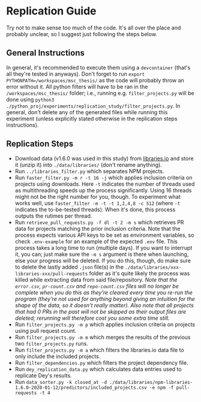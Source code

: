 
# Replication Guide

Try not to make sense too much of the code. 
It's all over the place and probably unclear, so I suggest just following the steps below.

## General Instructions
In general, it's recommended to execute them using a ``devcontainer`` (that's all they're tested in anyways).
Don't forget to run ``export PYTHONPATH=/workspaces/msc_thesis/`` as the code will probably throw an error without it.
All python filters will have to be ran in the ``/workspaces/msc_thesis/`` folder; i.e., running e.g. ``filter_projects.py`` will be done using ``python3 ./python_proj/experiments/replication_study/filter_projects.py``.
In general, don't delete any of the generated files while running this experiment (unless explicitly stated otherwise in the replication steps instructions).

## Replication Steps
- Download data (v1.6.0 was used in this study) from [libraries.io](libraries.io/data) and store it (unzip it) into ``./data/libraries/`` (don't rename anything).
- Run ``../libraries_filter.py`` which separates NPM projects.
- Run ``faster_filter.py -m r -t 16 -j`` which applies inclusion criteria on projects using downloads.
  Here ``-t`` indicates the number of threads used as multithreading speeds up the process significantly. 
  Using 16 threads might not be the right number for you, though.
  To experiment what works well, use ``faster_filter -m -t -t 1,2,4,8 -c 512`` (where ``-t`` indicates the to-be-tested threads).
  When it's done, this process outputs the rutimes per thread.
- Run ``retrieve_pull_requests.py -f dl -t 2 -m s`` which retrieves PR data for projects matching the prior inclusion criteria.
  Note that the process expects various API keys to be set as environment variables, so check ``.env-example`` for an example of the expected ``.env`` file.
  This process takes a long time to run (multiple days).
  If you want to interrupt it, you can; just make sure the ``-m s`` argument is there when launching, else your progress will be deleted.
  If you do this, though, do make sure to delete the lastly added ``.json`` file(s) in the ``./data/libraries/xxx-libraries-xxx/pull-requests`` folder as it's quite likely the process was killed while extracting data from said file/repository.
  _Note that the ``error.csv``, ``pr-count.csv`` and ``repo-count.csv`` files will no longer be complete when you do this as they're cleared every time you re-run the program (they're not used for anything beyond giving an intuition for the shape of the data, so it doesn't really matter)._
  _Also note that all projects that had 0 PRs in the past will not be skipped as their output files are deleted; rerunning will therefore cost you some extra time still._
- Run ``filter_projects.py -m p`` which applies inclusion criteria on projects using pull request count.
- Run ``filter_projects.py -m m`` which merges the results of the previous two ``filter_projects.py`` runs.
- Run ``filter_projects.py -m a`` which filters the libraries.io data file to only include the included projects.
- Run ``filter_dependencies.py`` which filters the project dependency file.
- Run ``dey_replication_data.py`` which calculates data entries used to replicate Dey's results.
- Run ``data_sorter.py -k closed_at -d ./data/libraries/npm-libraries-1.6.0-2020-01-12/predictors/included_projects.csv -e npm -f pull-requests -t 4``
